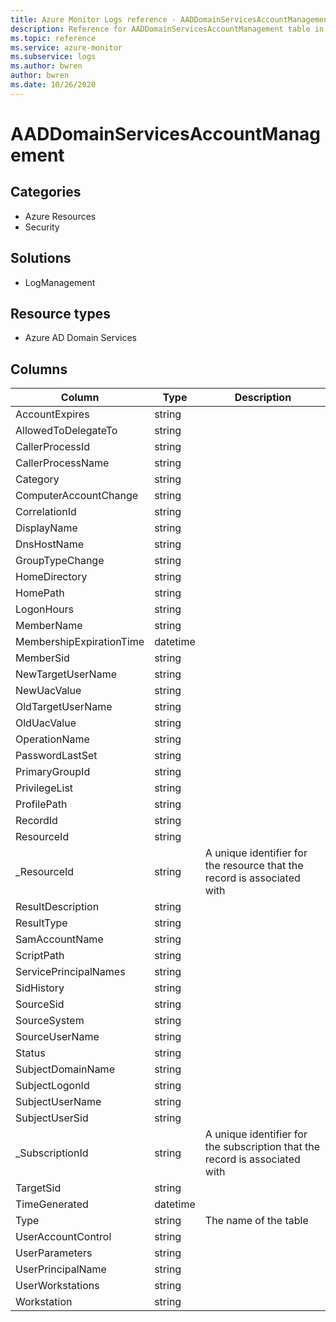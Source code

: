 ```yaml
---
title: Azure Monitor Logs reference - AADDomainServicesAccountManagement
description: Reference for AADDomainServicesAccountManagement table in Azure Monitor Logs.
ms.topic: reference
ms.service: azure-monitor
ms.subservice: logs
ms.author: bwren
author: bwren
ms.date: 10/26/2020
---
```


# AADDomainServicesAccountManagement

 

## Categories

- Azure Resources
- Security
## Solutions

- LogManagement
## Resource types

- Azure AD Domain Services




## Columns

|Column|Type|Description|
|---|---|---|
|AccountExpires|string||
|AllowedToDelegateTo|string||
|CallerProcessId|string||
|CallerProcessName|string||
|Category|string||
|ComputerAccountChange|string||
|CorrelationId|string||
|DisplayName|string||
|DnsHostName|string||
|GroupTypeChange|string||
|HomeDirectory|string||
|HomePath|string||
|LogonHours|string||
|MemberName|string||
|MembershipExpirationTime|datetime||
|MemberSid|string||
|NewTargetUserName|string||
|NewUacValue|string||
|OldTargetUserName|string||
|OldUacValue|string||
|OperationName|string||
|PasswordLastSet|string||
|PrimaryGroupId|string||
|PrivilegeList|string||
|ProfilePath|string||
|RecordId|string||
|ResourceId|string||
|_ResourceId|string|A unique identifier for the resource that the record is associated with|
|ResultDescription|string||
|ResultType|string||
|SamAccountName|string||
|ScriptPath|string||
|ServicePrincipalNames|string||
|SidHistory|string||
|SourceSid|string||
|SourceSystem|string||
|SourceUserName|string||
|Status|string||
|SubjectDomainName|string||
|SubjectLogonId|string||
|SubjectUserName|string||
|SubjectUserSid|string||
|_SubscriptionId|string|A unique identifier for the subscription that the record is associated with|
|TargetSid|string||
|TimeGenerated|datetime||
|Type|string|The name of the table|
|UserAccountControl|string||
|UserParameters|string||
|UserPrincipalName|string||
|UserWorkstations|string||
|Workstation|string||
